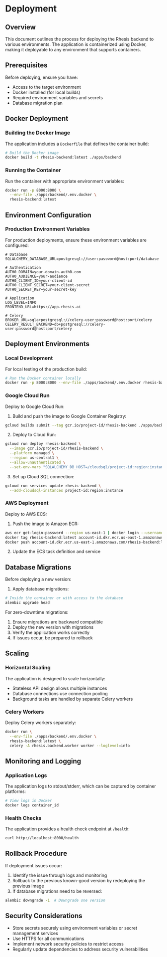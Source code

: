 # Deployment

## Overview

This document outlines the process for deploying the Rhesis backend to various environments. The application is containerized using Docker, making it deployable to any environment that supports containers.

## Prerequisites

Before deploying, ensure you have:

- Access to the target environment
- Docker installed (for local builds)
- Required environment variables and secrets
- Database migration plan

## Docker Deployment

### Building the Docker Image

The application includes a `Dockerfile` that defines the container build:

```bash
# Build the Docker image
docker build -t rhesis-backend:latest ./apps/backend
```

### Running the Container

Run the container with appropriate environment variables:

```bash
docker run -p 8000:8000 \
  --env-file ./apps/backend/.env.docker \
  rhesis-backend:latest
```

## Environment Configuration

### Production Environment Variables

For production deployments, ensure these environment variables are configured:

```
# Database
SQLALCHEMY_DATABASE_URL=postgresql://user:password@host:port/database

# Authentication
AUTH0_DOMAIN=your-domain.auth0.com
AUTH0_AUDIENCE=your-audience
AUTH0_CLIENT_ID=your-client-id
AUTH0_CLIENT_SECRET=your-client-secret
AUTH0_SECRET_KEY=your-secret-key

# Application
LOG_LEVEL=INFO
FRONTEND_URL=https://app.rhesis.ai

# Celery
BROKER_URL=sqla+postgresql://celery-user:password@host:port/celery
CELERY_RESULT_BACKEND=db+postgresql://celery-user:password@host:port/celery
```

## Deployment Environments

### Local Development

For local testing of the production build:

```bash
# Run the Docker container locally
docker run -p 8000:8000 --env-file ./apps/backend/.env.docker rhesis-backend:latest
```

### Google Cloud Run

Deploy to Google Cloud Run:

1. Build and push the image to Google Container Registry:

```bash
gcloud builds submit --tag gcr.io/project-id/rhesis-backend ./apps/backend
```

2. Deploy to Cloud Run:

```bash
gcloud run deploy rhesis-backend \
  --image gcr.io/project-id/rhesis-backend \
  --platform managed \
  --region us-central1 \
  --allow-unauthenticated \
  --set-env-vars "SQLALCHEMY_DB_HOST=/cloudsql/project-id:region:instance"
```

3. Set up Cloud SQL connection:

```bash
gcloud run services update rhesis-backend \
  --add-cloudsql-instances project-id:region:instance
```

### AWS Deployment

Deploy to AWS ECS:

1. Push the image to Amazon ECR:

```bash
aws ecr get-login-password --region us-east-1 | docker login --username AWS --password-stdin account-id.dkr.ecr.us-east-1.amazonaws.com
docker tag rhesis-backend:latest account-id.dkr.ecr.us-east-1.amazonaws.com/rhesis-backend:latest
docker push account-id.dkr.ecr.us-east-1.amazonaws.com/rhesis-backend:latest
```

2. Update the ECS task definition and service

## Database Migrations

Before deploying a new version:

1. Apply database migrations:

```bash
# Inside the container or with access to the database
alembic upgrade head
```

For zero-downtime migrations:

1. Ensure migrations are backward compatible
2. Deploy the new version with migrations
3. Verify the application works correctly
4. If issues occur, be prepared to rollback

## Scaling

### Horizontal Scaling

The application is designed to scale horizontally:

- Stateless API design allows multiple instances
- Database connections use connection pooling
- Background tasks are handled by separate Celery workers

### Celery Workers

Deploy Celery workers separately:

```bash
docker run \
  --env-file ./apps/backend/.env.docker \
  rhesis-backend:latest \
  celery -A rhesis.backend.worker worker --loglevel=info
```

## Monitoring and Logging

### Application Logs

The application logs to stdout/stderr, which can be captured by container platforms:

```bash
# View logs in Docker
docker logs container_id
```

### Health Checks

The application provides a health check endpoint at `/health`:

```bash
curl http://localhost:8000/health
```

## Rollback Procedure

If deployment issues occur:

1. Identify the issue through logs and monitoring
2. Rollback to the previous known-good version by redeploying the previous image
3. If database migrations need to be reversed:

```bash
alembic downgrade -1  # Downgrade one version
```

## Security Considerations

- Store secrets securely using environment variables or secret management services
- Use HTTPS for all communications
- Implement network security policies to restrict access
- Regularly update dependencies to address security vulnerabilities 